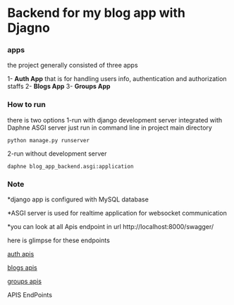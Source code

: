# Backend for my blog app with Djagno

### apps
the project generally consisted of three apps

1- **Auth App** that is for handling users info, authentication and authorization staffs
2- **Blogs App**
3- **Groups App**

### How to run
there is two options
1-run with django development server integrated with Daphne ASGI server just run in command line in project main directory
```
python manage.py runserver
```
2-run without development server
```
daphne blog_app_backend.asgi:application
```

### Note

*django app is configured with MySQL database

*ASGI server is used for realtime application for websocket communication

*you can look at all Apis endpoint in url http://localhost:8000/swagger/

here is glimpse for these endpoints

[auth apis](https://drive.google.com/file/d/1k3xPrgGW7OJV55cqsHrJmbSjF8DQOMki/view?usp=drive_link)

[blogs apis](https://drive.google.com/file/d/1r9i9sAaovZzyqKeqbj20_u0tCjNONha9/view?usp=drive_link)

[groups apis](https://drive.google.com/file/d/1qXpQy_QXRrPCDim4l3Z0MBAq06fHM-Lv/view?usp=drive_link)

APIS EndPoints
